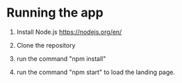 # Running the app

1. Install Node.js 
https://nodejs.org/en/

2. Clone the repository

3. run the command "npm install"

4. run the command "npm start" to load the landing page.


